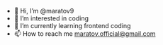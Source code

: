 - 👋 Hi, I’m @maratov9
- 👀 I’m interested in coding
- 🌱 I’m currently learning frontend coding
- 📫 How to reach me maratov.official@gmail.com

<!---
maratov9/maratov9 is a ✨ special ✨ repository because its `README.md` (this file) appears on your GitHub profile.
You can click the Preview link to take a look at your changes.
--->
